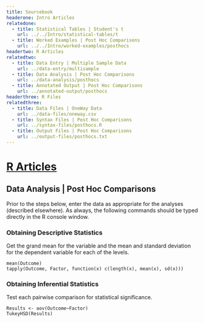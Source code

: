 ```yaml
---
title: Sourcebook
headerone: Intro Articles
relatedone:
  - title: Statistical Tables | Student's t
    url: ../../Intro/statistical-tables/t
  - title: Worked Examples | Post Hoc Comparisons
    url: ../../Intro/worked-examples/posthocs
headertwo: R Articles
relatedtwo:
  - title: Data Entry | Multiple Sample Data
    url: ../data-entry/multisample
  - title: Data Analysis | Post Hoc Comparisons
    url: ../data-analysis/posthocs
  - title: Annotated Output | Post Hoc Comparisons
    url: ../annotated-output/posthocs
headerthree: R Files
relatedthree:
  - title: Data Files | OneWay Data
    url: ../data-files/oneway.csv
  - title: Syntax Files | Post Hoc Comparisons
    url: ../syntax-files/posthocs.R
  - title: Output Files | Post Hoc Comparisons
    url: ../output-files/posthocs.txt
---
```


# [R Articles](../index.md)

## Data Analysis | Post Hoc Comparisons

Prior to the steps below, enter the data as appropriate for the analyses (described elsewhere). As always, the following commands should be typed directly in the R console window.

### Obtaining Descriptive Statistics

Get the grand mean for the variable and the mean and standard deviation for the dependent variable for each of the levels.

```{r}
mean(Outcome)
tapply(Outcome, Factor, function(x) c(length(x), mean(x), sd(x)))
```

### Obtaining Inferential Statistics

Test each pairwise comparison for statistical significance.

```{r}
Results <- aov(Outcome~Factor)
TukeyHSD(Results)
```